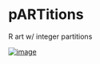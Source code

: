 # pARTitions

R art w/ integer partitions

<a href="https://ibb.co/VNTcSLP"><img src="https://i.ibb.co/QcM3NJ1/image.png" alt="image" border="0"></a>
